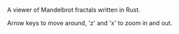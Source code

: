
A viewer of Mandelbrot fractals written in Rust.

Arrow keys to move around, 'z' and 'x' to zoom in and out.
